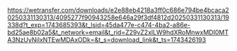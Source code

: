 https://wetransfer.com/downloads/e2e88eb4218a3ff0c686e794be4bcaca20250331130313/4095277f90943258e646a29f3df4812d20250331130313/19338d?t_exp=1743685393&t_lsid=45da477e-c474-4ba2-a86e-bd25ae8b02a5&t_network=email&t_rid=Z29vZ2xlLW9hdXRoMnwxMDI0MTA3NzUyNjIxNTEwMDAxODk=&t_s=download_link&t_ts=1743426193
